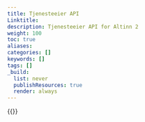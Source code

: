 ```yaml
---
title: Tjenesteeier API
Linktitle: 
description: Tjenesteeier API for Altinn 2
weight: 100
toc: true
aliases:
categories: []
keywords: []
tags: []
_build:
  list: never
  publishResources: true
  render: always
---
```


{{<children description="true" depth="1" />}}